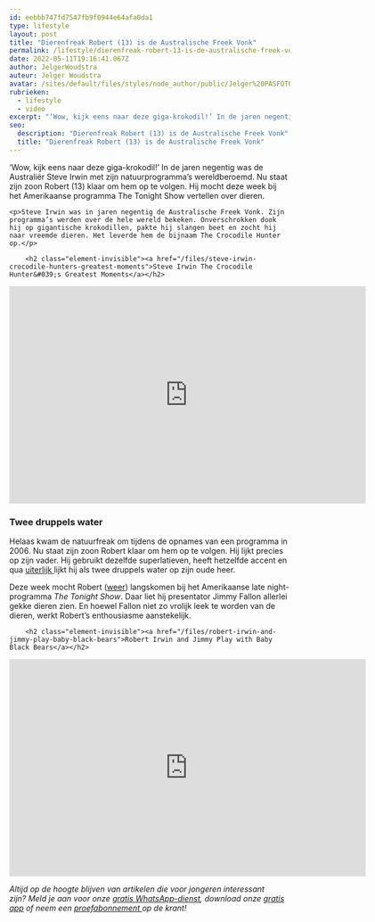 ```yaml
---
id: eebbb747fd7547fb9f0944e64afa0da1
type: lifestyle
layout: post
title: "Dierenfreak Robert (13) is de Australische Freek Vonk"
permalink: /lifestyle/dierenfreak-robert-13-is-de-australische-freek-vonk/
date: 2022-05-11T19:16:41.067Z
author: JelgerWoudstra
auteur: Jelger Woudstra
avatar: /sites/default/files/styles/node_author/public/Jelger%20PASFOTO_3469.jpg?itok=7GsNTxTw
rubrieken:
  - lifestyle
  - video
excerpt: "‘Wow, kijk eens naar deze giga-krokodil!’ In de jaren negentig was de Australiër Steve Irwin met zijn natuurprogramma’s wereldberoemd. Nu staat zijn zoon Robert (13) klaar om hem op te volgen. Hij mocht deze week bij het Amerikaanse programma The Tonight Show vertellen over dieren.  "
seo:
  description: "Dierenfreak Robert (13) is de Australische Freek Vonk"
  title: "Dierenfreak Robert (13) is de Australische Freek Vonk"
---
```

‘Wow, kijk eens naar deze giga-krokodil!’ In de jaren negentig was de Australiër Steve Irwin met zijn natuurprogramma’s wereldberoemd. Nu staat zijn zoon Robert (13) klaar om hem op te volgen. Hij mocht deze week bij het Amerikaanse programma The Tonight Show vertellen over dieren.  

    <p>Steve Irwin was in jaren negentig de Australische Freek Vonk. Zijn programma’s werden over de hele wereld bekeken. Onverschrokken dook hij op gigantische krokodillen, pakte hij slangen beet en zocht hij naar vreemde dieren. Het leverde hem de bijnaam The Crocodile Hunter op.</p>
<p><div class="media media-element-container media-default"><div id="file-416864" class="file file-video file-video-youtube">

        <h2 class="element-invisible"><a href="/files/steve-irwin-crocodile-hunters-greatest-moments">Steve Irwin The Crocodile Hunter&#039;s Greatest Moments</a></h2>
    
  
  <div class="content">
    <div class="media-youtube-video file media-element file-default media-youtube-1">
  <iframe class="media-youtube-player" width="640" height="390" title="Steve Irwin The Crocodile Hunter&#039;s Greatest Moments" src="https://www.youtube.com/embed/mvDi_O8fgCY?wmode=opaque&controls=" name="Steve Irwin The Crocodile Hunter&#039;s Greatest Moments" frameborder="0" allowfullscreen="">Video van Steve Irwin The Crocodile Hunter&amp;#039;s Greatest Moments</iframe>
</div>
  </div>

  
</div>
</div>
<h3>Twee druppels water</h3>
<p>Helaas kwam de natuurfreak om tijdens de opnames van een programma in 2006. Nu staat zijn zoon Robert klaar om hem op te volgen. Hij lijkt precies op zijn vader. Hij gebruikt dezelfde superlatieven, heeft hetzelfde accent en qua <a href="https://youtu.be/P8m-KThvtxA?t=96" target="_blank">uiterlijk </a>lijkt hij als twee druppels water op zijn oude heer.</p>
<p>Deze week mocht Robert (<a href="https://www.youtube.com/watch?v=BrVfuDx4ET8" target="_blank">weer</a>) langskomen bij het Amerikaanse late night-programma <em>The Tonight Show</em>. Daar liet hij presentator Jimmy Fallon allerlei gekke dieren zien. En hoewel Fallon niet zo vrolijk leek te worden van de dieren, werkt Robert’s enthousiasme aanstekelijk.</p>
<p><div class="media media-element-container media-default"><div id="file-416863" class="file file-video file-video-youtube">

        <h2 class="element-invisible"><a href="/files/robert-irwin-and-jimmy-play-baby-black-bears">Robert Irwin and Jimmy Play with Baby Black Bears</a></h2>
    
  
  <div class="content">
    <div class="media-youtube-video file media-element file-default media-youtube-2">
  <iframe class="media-youtube-player" width="640" height="390" title="Robert Irwin and Jimmy Play with Baby Black Bears" src="https://www.youtube.com/embed/P8m-KThvtxA?wmode=opaque&controls=" name="Robert Irwin and Jimmy Play with Baby Black Bears" frameborder="0" allowfullscreen="">Video van Robert Irwin and Jimmy Play with Baby Black Bears</iframe>
</div>
  </div>

  
</div>
</div>
<p><em>Altijd op de hoogte blijven van artikelen die voor jongeren interessant zijn? Meld je aan voor onze </em><a href="/whatsapp"><em>gratis WhatsApp-dienst</em></a><em>, download onze </em><a href="/app"><em>gratis app</em></a><em> of neem een </em><a href="https://abonneren.sevendays.nl/abonneren/abonnementen/ae/artikel"><em>proefabonnement </em></a><em>op de krant!</em></p>  
